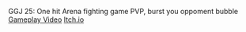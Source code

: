 GGJ 25:
One hit Arena fighting game PVP, burst you oppoment bubble
[Gameplay Video](https://www.youtube.com/watch?v=wf0_sPf-NOg)
[Itch.io](https://eladreuven.itch.io/3-2-1-burst)
